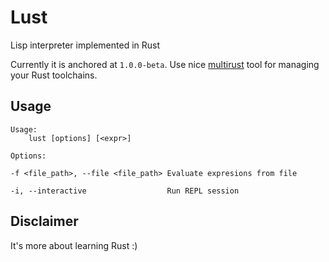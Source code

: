 # Lust

Lisp interpreter implemented in Rust

Currently it is anchored at ```1.0.0-beta```.
Use nice [multirust][multirust] tool for managing your Rust toolchains.

## Usage

```
Usage:
	lust [options] [<expr>]

Options:

-f <file_path>, --file <file_path> Evaluate expresions from file

-i, --interactive                  Run REPL session
```

## Disclaimer

It's more about learning Rust :)

[multirust]: https://github.com/brson/multirust
